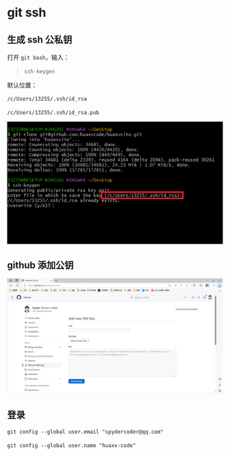 # git ssh

## 生成 ssh 公私钥

打开 `git bash`，输入：

> `ssh-keygen`

默认位置：

```shell
/c/Users/13255/.ssh/id_rsa

/c/Users/13255/.ssh/id_rsa.pub
```

![](./img/git-ssh.png)

## github 添加公钥

![](./img/github-ssh.png)

## 登录

```shell
git config --global user.email "spydercoder@qq.com"

git config --global user.name "huaxv-code"
```
